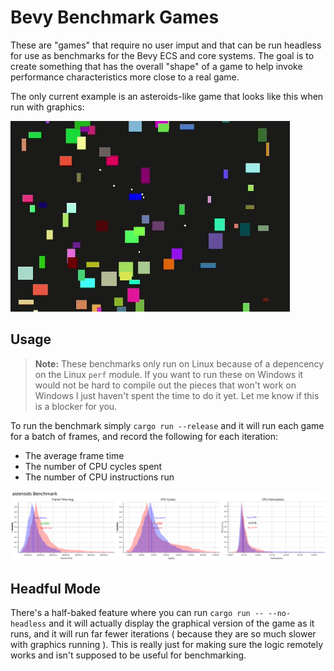 # Bevy Benchmark Games

These are "games" that require no user imput and that can be run headless for use as benchmarks for the Bevy ECS and core systems. The goal is to create something that has the overall "shape" of a game to help invoke performance characteristics more close to a real game.

The only current example is an asteroids-like game that looks like this when run with graphics:

![asteroids](./doc/asteroids.gif)

## Usage

> **Note:** These benchmarks only run on Linux because of a depencency on the Linux `perf` module. If you want to run these on Windows it would not be hard to compile out the pieces that won't work on Windows I just haven't spent the time to do it yet. Let me know if this is a blocker for you.

To run the benchmark simply `cargo run --release` and it will run each game for a batch of frames, and record the following for each iteration:

- The average frame time
- The number of CPU cycles spent
- The number of CPU instructions run

![Report example](./doc/report-example.svg)

## Headful Mode

There's a half-baked feature where you can run `cargo run -- --no-headless` and it will actually display the graphical version of the game as it runs, and it will run far fewer iterations ( because they are so much slower with graphics running ). This is really just for making sure the logic remotely works and isn't supposed to be useful for benchmarking.
